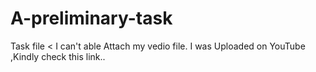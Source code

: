 # A-preliminary-task
Task file &lt; I can't able Attach my vedio file. I was Uploaded  on YouTube ,Kindly check this link..   
